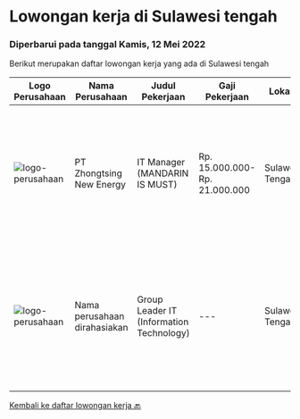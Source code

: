 
  # Lowongan kerja di Sulawesi tengah

  ### Diperbarui pada tanggal Kamis, 12 Mei 2022

  Berikut merupakan daftar lowongan kerja yang ada di Sulawesi tengah

  |Logo Perusahaan | Nama Perusahaan | Judul Pekerjaan | Gaji Pekerjaan | Lokasi | Deskripsi | Tanggal diunggah | Pranala |
  | -------------- | --------------- | --------------- | --------- | --------- | -------------- | ------- | ----------- |
  |![logo-perusahaan](https://i.ibb.co/sqvTCh9/112815900-stock-vector-no-image-available-icon-flat-vector.webp)|PT Zhongtsing New Energy|IT Manager (MANDARIN IS MUST)|Rp. 15.000.000-Rp. 21.000.000|Sulawesi Tengah|Job Description : · Coordinating IT department to provide technology solutions based on company's needs to support company's operational system and...|Rabu, 11 Mei 2022|https://www.jobstreet.co.id/id/job/it-manager-mandarin-is-must-3867017?token=0~b7e2ae86-63be-4d7f-9eea-26f89108dd41&sectionRank=1&jobId=jobstreet-id-job-3867017|
|![logo-perusahaan](https://i.ibb.co/sqvTCh9/112815900-stock-vector-no-image-available-icon-flat-vector.webp)|Nama perusahaan dirahasiakan|Group Leader IT (Information Technology)|---|Sulawesi Tengah|Pendidikan Minimal SMK Jaringan, D3/S1 Teknik Komputer, Sistem Informasi  Menguasai Troubleshooting Jaringan, Setting Router/Wifi, Firewall, dan...|Rabu, 13 April 2022|https://www.jobstreet.co.id/id/job/group-leader-it-information-technology-3854148?token=0~b7e2ae86-63be-4d7f-9eea-26f89108dd41&sectionRank=2&jobId=jobstreet-id-job-3854148|


  [Kembali ke daftar lowongan kerja 🔙](../README.md#daftar-lowongan-kerja)
  